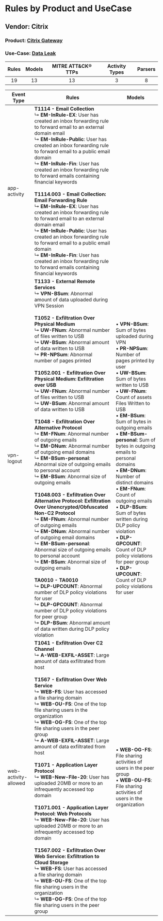 Rules by Product and UseCase
============================
Vendor: Citrix
--------------
### Product: [Citrix Gateway](../ds_citrix_citrix_gateway.md)
### Use-Case: [Data Leak](../../../../UseCases/uc_data_leak.md)

| Rules | Models | MITRE ATT&CK® TTPs | Activity Types | Parsers |
|:-----:|:------:|:------------------:|:--------------:|:-------:|
|  19   |   13   |         13         |       3        |    8    |

| Event Type    | Rules    | Models    |
| ---- | ---- | ---- |
| app-activity         | <b>T1114 - Email Collection</b><br> ↳ <b>EM-InRule-EX</b>: User has created an inbox forwarding rule to forward email to an external domain email<br> ↳ <b>EM-InRule-Public</b>: User has created an inbox forwarding rule to forward email to a public email domain<br> ↳ <b>EM-InRule-Fin</b>: User has created an inbox forwarding rule to forward emails containing financial keywords<br><br><b>T1114.003 - Email Collection: Email Forwarding Rule</b><br> ↳ <b>EM-InRule-EX</b>: User has created an inbox forwarding rule to forward email to an external domain email<br> ↳ <b>EM-InRule-Public</b>: User has created an inbox forwarding rule to forward email to a public email domain<br> ↳ <b>EM-InRule-Fin</b>: User has created an inbox forwarding rule to forward emails containing financial keywords    |    |
| vpn-logout    | <b>T1133 - External Remote Services</b><br> ↳ <b>VPN-BSum</b>: Abnormal amount of data uploaded during VPN Session<br><br><b>T1052 - Exfiltration Over Physical Medium</b><br> ↳ <b>UW-FNum</b>: Abnormal number of files written to USB<br> ↳ <b>UW-BSum</b>: Abnormal amount of data written to USB<br> ↳ <b>PR-NPSum</b>: Abnormal number of pages printed<br><br><b>T1052.001 - Exfiltration Over Physical Medium: Exfiltration over USB</b><br> ↳ <b>UW-FNum</b>: Abnormal number of files written to USB<br> ↳ <b>UW-BSum</b>: Abnormal amount of data written to USB<br><br><b>T1048 - Exfiltration Over Alternative Protocol</b><br> ↳ <b>EM-FNum</b>: Abnormal number of outgoing emails<br> ↳ <b>EM-DNum</b>: Abnormal number of outgoing email domains<br> ↳ <b>EM-BSum-personal</b>: Abnormal size of outgoing emails to personal account<br> ↳ <b>EM-BSum</b>: Abnormal size of outgoing emails<br><br><b>T1048.003 - Exfiltration Over Alternative Protocol: Exfiltration Over Unencrypted/Obfuscated Non-C2 Protocol</b><br> ↳ <b>EM-FNum</b>: Abnormal number of outgoing emails<br> ↳ <b>EM-DNum</b>: Abnormal number of outgoing email domains<br> ↳ <b>EM-BSum-personal</b>: Abnormal size of outgoing emails to personal account<br> ↳ <b>EM-BSum</b>: Abnormal size of outgoing emails<br><br><b>TA0010 - TA0010</b><br> ↳ <b>DLP-UPCOUNT</b>: Abnormal number of DLP policy violations for user<br> ↳ <b>DLP-GPCOUNT</b>: Abnormal number of DLP policy violations for peer group<br> ↳ <b>DLP-BSum</b>: Abnormal amount of data written during DLP policy violation |  • <b>VPN-BSum</b>: Sum of bytes uploaded during VPN<br> • <b>PR-NPSum</b>: Number of pages printed by user<br> • <b>UW-BSum</b>: Sum of bytes written to USB<br> • <b>UW-FNum</b>: Count of assets Files Written to USB<br> • <b>EM-BSum</b>: Sum of bytes in outgoing emails<br> • <b>EM-BSum-personal</b>: Sum of bytes in outgoing emails to personal domains<br> • <b>EM-DNum</b>: Number of distinct domains<br> • <b>EM-FNum</b>: Count of outgoing emails<br> • <b>DLP-BSum</b>: Sum of bytes written during DLP policy violation<br> • <b>DLP-GPCOUNT</b>: Count of DLP policy violations for peer group<br> • <b>DLP-UPCOUNT</b>: Count of DLP policy violations for user |
| web-activity-allowed | <b>T1041 - Exfiltration Over C2 Channel</b><br> ↳ <b>A-WEB-EXFIL-ASSET</b>: Large amount of data exfiltrated from host<br><br><b>T1567 - Exfiltration Over Web Service</b><br> ↳ <b>WEB-FS</b>: User has accessed a file sharing domain<br> ↳ <b>WEB-OU-FS</b>: One of the top file sharing users in the organization<br> ↳ <b>WEB-OG-FS</b>: One of the top file sharing users in the peer group<br> ↳ <b>A-WEB-EXFIL-ASSET</b>: Large amount of data exfiltrated from host<br><br><b>T1071 - Application Layer Protocol</b><br> ↳ <b>WEB-New-File-20</b>: User has uploaded 20MB or more to an infrequently accessed top domain<br><br><b>T1071.001 - Application Layer Protocol: Web Protocols</b><br> ↳ <b>WEB-New-File-20</b>: User has uploaded 20MB or more to an infrequently accessed top domain<br><br><b>T1567.002 - Exfiltration Over Web Service: Exfiltration to Cloud Storage</b><br> ↳ <b>WEB-FS</b>: User has accessed a file sharing domain<br> ↳ <b>WEB-OU-FS</b>: One of the top file sharing users in the organization<br> ↳ <b>WEB-OG-FS</b>: One of the top file sharing users in the peer group    |  • <b>WEB-OG-FS</b>: File sharing activities of users in the peer group<br> • <b>WEB-OU-FS</b>: File sharing activities of users in the organization    |